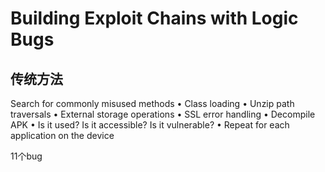 # Building Exploit Chains with Logic Bugs

## 传统方法

Search for commonly misused methods
• Class loading
• Unzip path traversals
• External storage operations • SSL error handling
• Decompile APK
• Is it used? Is it accessible? Is it vulnerable? • Repeat for each application on the device

11个bug


